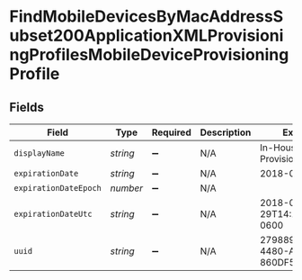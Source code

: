 # FindMobileDevicesByMacAddressSubset200ApplicationXMLProvisioningProfilesMobileDeviceProvisioningProfile


## Fields

| Field                                | Type                                 | Required                             | Description                          | Example                              |
| ------------------------------------ | ------------------------------------ | ------------------------------------ | ------------------------------------ | ------------------------------------ |
| `displayName`                        | *string*                             | :heavy_minus_sign:                   | N/A                                  | In-House App Provisioning Profile    |
| `expirationDate`                     | *string*                             | :heavy_minus_sign:                   | N/A                                  | 2018-01-29                           |
| `expirationDateEpoch`                | *number*                             | :heavy_minus_sign:                   | N/A                                  |                                      |
| `expirationDateUtc`                  | *string*                             | :heavy_minus_sign:                   | N/A                                  | 2018-01-29T14:18:02.000-0600         |
| `uuid`                               | *string*                             | :heavy_minus_sign:                   | N/A                                  | 279889AF-1564-4480-A61D-860DF5EFDF26 |